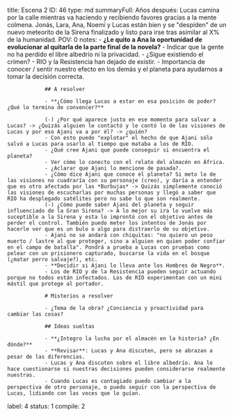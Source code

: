 title:          Escena 2
ID:             46
type:           md
summaryFull:    Años después: Lucas camina por la calle mientras va haciendo y recibiendo favores gracias a la mente colmena. Jonás, Lara, Ana, Noemí y Lucas están bien y se "despiden" de un nuevo meteorito de la Sirena finalizado y listo para irse tras asimilar al X% de la humanidad. 
POV:            0
notes:          - **¿Le quito a Ana la oportunidad de evolucionar al quitarla de la parte final de la novela?**
                - Indicar que la gente no ha perdido el libre albedrío ni la privacidad.
                - ¿Sigue existiendo el crimen?
                - RIO y la Resistencia han dejado de existir.
                - Importancia de conocer / sentir nuestro efecto en los demás y el planeta para ayudarnos a tomar la decisión correcta.
                
                ## A resolver
                
                - **¿Cómo llega Lucas a estar en esa posición de poder? ¿Qué lo termina de convencer?**
                
                (-) ¿Por qué aparece justo en ese momento para salvar a Lucas? -> ¿Quizás alguien le contactó y le contó lo de las visiones de Lucas y por eso Ajani va a por él? -> ¿quién?
                - Con esto puedo "explotar" el hecho de que Ajani sólo salvó a Lucas para usarlo al tiempo que mataba a los de RIO.
                - ¿Qué cree Ajani que puede conseguir si encuentra el planeta?
                - Ver cómo lo conecto con el relato del almacén en África.
                - ¿Aclarar que Ajani lo mencione de pasada?.
                - ¿Cómo dice Ajani que conoce el planeta? Si meto lo de las visiones no cuadraría con su personaje (creo), y daría a entender que es otro afectado por las *Burbujas* -> Quizás simplemente conoció las visiones de escucharlas por muchas personas y llegó a saber que RIO ha desplegado satélites pero no sabe lo que son realmente.
                (-) ¿Cómo puede saber Ajani del planeta y seguir influenciado de la Gran Sirena? -> A lo mejor su ira lo vuelve más suceptible a la Sirena y esta lo improntó con el objetivo antes de perder el control. También puedo meter los intentos de Jonás por hacerle ver que es un bulo o algo para distraerlo de su objetivo.
                - Ajani no se andará con chiquitas: "no quiero un peso muerto / lastre al que proteger, sino a alguien en quien poder confiar en el campo de batalla". Pondrá a prueba a Lucas con pruebas como pelear con un prisionero capturado, buscarse la vida en el bosque (¿matar perro salvaje?), etc.
                - **Decidir si Ajani lo lleva ante los Hombres de Negro**.
                - Los de RIO y de la Resistencia pueden seguir actuando porque no todos están infectados. Los de RIO experimentan con un mini mástil que protege al portador.
                
                # Misterios a resolver
                
                - ¿Tema de la obra? ¿Conciencia y proactividad para cambiar las cosas?
                
                ## Ideas sueltas
                
                - **¿Integro la lucha por el almacén en la historia? ¿En dónde?**
                - **Revisar**: Lucas y Ana discuten, pero se abrazan a pesar de las diferencias.
                - Lucas y Ana discuten sobre el libre albedrío. Ana le hace cuestionarse si nuestras decisiones pueden considerarse realmente nuestras.
                - Cuando Lucas es contagiado puedo cambiar a la perspectiva de otro personaje, o puedo seguir con la perspectiva de Lucas, lidiando con las voces que lo guían.
label:          4
status:         1
compile:        2


